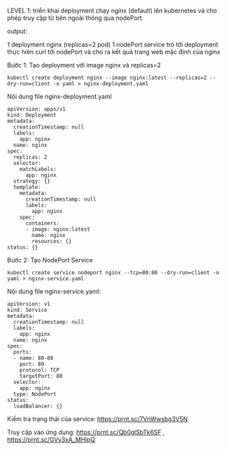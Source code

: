 LEVEL 1: triển khai deployment chạy nginx (default) lên kubernetes và cho phép truy cập từ bên ngoài thông qua nodePort

output:

1 deployment nginx (replicas=2 pod)
1 nodePort service trỏ tới deployment
thực hiên curl tới nodePort và cho ra kết quả trang web mặc định của nginx

Bước 1: Tạo deployment với image nginx và replicas=2
```
kubectl create deployment nginx --image nginx:latest --replicas=2 --dry-run=client -o yaml > nginx-deployment.yaml
```
Nội dung file nginx-deployment.yaml
```
apiVersion: apps/v1
kind: Deployment
metadata:
  creationTimestamp: null
  labels:
    app: nginx
  name: nginx
spec:
  replicas: 2
  selector:
    matchLabels:
      app: nginx
  strategy: {}
  template:
    metadata:
      creationTimestamp: null
      labels:
        app: nginx
    spec:
      containers:
      - image: nginx:latest
        name: nginx
        resources: {}
status: {}
```
Bước 2: Tạo NodePort Service
```
kubectl create service nodeport nginx --tcp=80:80 --dry-run=client -o yaml > nginx-service.yaml
```
Nội dung file nginx-service.yaml:
```
apiVersion: v1
kind: Service
metadata:
  creationTimestamp: null
  labels:
    app: nginx
  name: nginx
spec:
  ports:
  - name: 80-80
    port: 80
    protocol: TCP
    targetPort: 80
  selector:
    app: nginx
  type: NodePort
status:
  loadBalancer: {}
```

Kiểm tra trạng thái của service: https://prnt.sc/7VnWwsbg3V5N

Truy cập vào ứng dụng: https://prnt.sc/Qb0glSbTk6SF , https://prnt.sc/GVy3xA_MHlpQ
